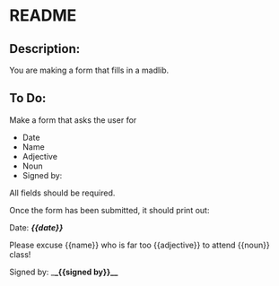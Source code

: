 # README

## Description:

You are making a form that fills in a madlib.

## To Do:

Make a form that asks the user for

- Date
- Name
- Adjective
- Noun
- Signed by:

All fields should be required.

Once the form has been submitted, it should print out:

Date: **_{{date}}_**

Please excuse {{name}} who is far too {{adjective}} to attend {{noun}} class!

Signed by: \_**\_{{signed by}}\_\_**

